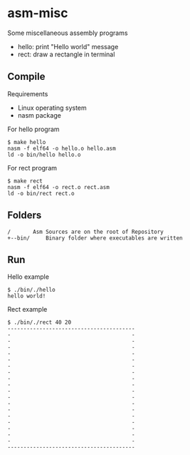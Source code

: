 # asm-misc
Some miscellaneous assembly programs
- hello: print "Hello world" message
- rect: draw a rectangle in terminal

## Compile

Requirements
- Linux operating system
- nasm package

For hello program
```
$ make hello
nasm -f elf64 -o hello.o hello.asm
ld -o bin/hello hello.o
```

For rect program
```
$ make rect
nasm -f elf64 -o rect.o rect.asm
ld -o bin/rect rect.o
```

## Folders
```
/		Asm Sources are on the root of Repository
+--bin/		Binary folder where executables are written
```

## Run

Hello example
```
$ ./bin/./hello
hello world!
```

Rect example
```
$ ./bin/./rect 40 20
----------------------------------------
-                                      -
-                                      -
-                                      -
-                                      -
-                                      -
-                                      -
-                                      -
-                                      -
-                                      -
-                                      -
-                                      -
-                                      -
-                                      -
-                                      -
-                                      -
-                                      -
-                                      -
-                                      -
----------------------------------------
```

